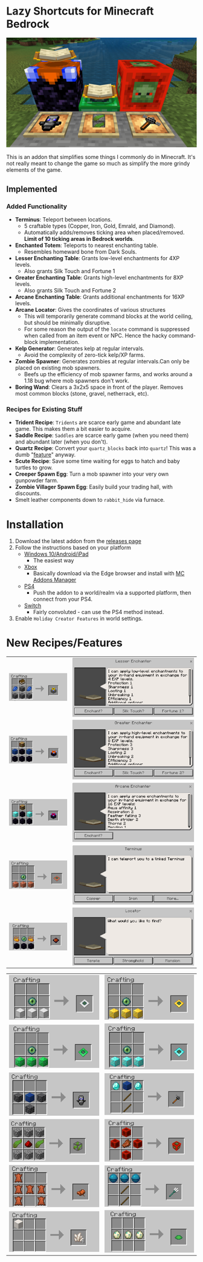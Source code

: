 # Lazy Shortcuts for Minecraft Bedrock
![Alt text](media/logo.png "Logo")

This is an addon that simplifies some things I commonly do in Minecraft.
It's not really meant to change the game so much as simplify the more grindy elements of the game.
## Implemented
### Added Functionality
- **Terminus**: Teleport between locations.
    - 5 craftable types (Copper, Iron, Gold, Emrald, and Diamond).
    - Automatically adds/removes ticking area when placed/removed. **Limit of 10 ticking areas in Bedrock worlds**.
- **Enchanted Totem**: Teleports to nearest enchanting table.
    - Resembles homeward bone from Dark Souls.
- **Lesser Enchanting Table**: Grants low-level enchantments for 4XP levels.
    - Also grants Silk Touch and Fortune 1
- **Greater Enchanting Table**: Grants high-level enchantments for 8XP levels.
    - Also grants Silk Touch and Fortune 2
- **Arcane Enchanting Table**: Grants additional enchantments for 16XP levels.
- **Arcane Locator**: Gives the coordinates of various structures
    - This will temporarily generate command blocks at the world ceiling, but should be minimally disruptive.
    - For some reason the output of the `locate` command is suppressed when called from an item event or NPC. Hence the hacky command-block implementation.
- **Kelp Generator**: Generates kelp at regular intervals. 
    - Avoid the complexity of zero-tick kelp/XP farms.
- **Zombie Spawner**: Generates zombies at regular intervals.Can only be placed on existing mob spawners.
    - Beefs up the efficiency of mob spawner farms, and works around a 1.18 bug where mob spawners don't work.
- **Boring Wand**: Clears a 3x2x5 space in front of the player. Removes most common blocks (stone, gravel, netherrack, etc).

### Recipes for Existing Stuff
- **Trident Recipe**: `Tridents` are scarce early game and abundant late game. This makes them a bit easier to acquire.
- **Saddle Recipe**: `Saddles` are scarce early game (when you need them) and abundant later (when you don't).
- **Quartz Recipe**: Convert your `quartz_blocks` back into `quartz`! This was a dumb "[feature](https://feedback.minecraft.net/hc/en-us/community/posts/360043032171-Quartz-Block-to-Nether-Quartz)" anyway.
- **Scute Recipe**: Save some time waiting for eggs to hatch and baby turtles to grow.
- **Creeper Spawn Egg**: Turn a mob spawner into your very own gunpowder farm.
- **Zombie Villager Spawn Egg**: Easily build your trading hall, with discounts.
- Smelt leather components down to `rabbit_hide` via furnace.


# Installation
1. Download the latest addon from the [releases page](https://github.com/thebearup/lazy_minecraft_shortcuts/releases)
2. Follow the instructions based on your platform
    - [Windows 10/Android/iPad](https://www.minecraft.net/en-us/addons)
      - The easiest way
    - [Xbox](https://youtu.be/754amkN3dok?t=15)
      - Basically download via the Edge browser and install with [MC Addons Manager](https://www.microsoft.com/en-us/p/mc-addons-manager/9p8r42ntgllt?activetab=pivot:overviewtab)
    - [PS4](https://www.youtube.com/watch?v=BoDSPuH4x_U&ab_channel=AntonyandHarryGames)
      - Push the addon to a world/realm via a supported platform, then connect from your PS4.
    - [Switch](https://gaming.stackexchange.com/questions/384024/how-can-i-add-add-ons-to-my-game-on-the-nintendo-switch)
      - Fairly convoluted - can use the PS4 method instead.
3. Enable `Holiday Creator Features` in world settings.

# New Recipes/Features
|   |   |
|---|---|
|![Alt text](media/lesser_enchanting_recipe.png "Lesser Enchanting Table")|![Alt text](media/lesser_enchanting_dialog.png "Lesser Enchanting Table")|
|![Alt text](media/greater_enchanting_recipe.png "Greater Enchanting Table")|![Alt text](media/greater_enchanting_dialog.png "Greater Enchanting Table")|
|![Alt text](media/arcane_enchanting_recipe.png "Arcane Enchanting Table")|![Alt text](media/arcane_enchanting_dialog.png "Arcane Enchanting Table")|
|![Alt text](media/copper_terminus_recipe.png "Copper Terminus")|![Alt text](media/terminus_dialog.png "Terminus Dialog")|
|![Alt text](media/locator_recipe.png "Arcane Locator")|![Alt text](media/locator_dialog.png "Locator Dialog")|


|   |   |
|---|---|
|![Alt text](media/iron_terminus_recipe.png "Iron Terminus")|![Alt text](media/gold_terminus_recipe.png "Gold Terminus")|
|![Alt text](media/emerald_terminus_recipe.png "Emerald Terminus")|![Alt text](media/diamond_terminus_recipe.png "Diamond Terminus")|
|![Alt text](media/enchanted_totem_recipe.png "Enchanted Totem")|![Alt text](media/boring_wand_recipe.png "Boring Wand")|
|![Alt text](media/kelp_generator_recipe.png "Kelp Generator")|![Alt text](media/zombie_spawner_recipe.png "Zombie Spawner")|
|![Alt text](media/saddle_recipe.png "Saddle")|![Alt text](media/trident.png "Trident")|
|![Alt text](media/quartz_recipe.png "Quartz")|![Alt text](media/scute_recipe.png "Scute")|

